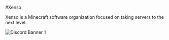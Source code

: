 #Xenso

Xenso is a Minecraft software organization focused on taking servers to the next level.


<img src="https://discordapp.com/api/guilds/869568898264092692/widget.json/widget.png?style=banner1" alt="Discord Banner 1"/>
